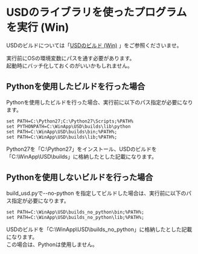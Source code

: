 # USDのライブラリを使ったプログラムを実行 (Win)

USDのビルドについては「[USDのビルド (Win)](../doc/usd_build_win.md) 」をご参照くださいませ。    

実行前にOSの環境変数にパスを通す必要があります。    
起動時にバッチ化しておくのがいいかもしれません。    

## Pythonを使用したビルドを行った場合

Pythonを使用したビルドを行った場合、実行前に以下のパス指定が必要になります。    

    set PATH=C:\Python27;C:\Python27\Scripts;%PATH%    
    set PYTHONPATH=C:\WinApp\USD\builds\lib\python  
    set PATH=C:\WinApp\USD\builds\bin;%PATH%;    
    set PATH=C:\WinApp\USD\builds\lib;%PATH%;  

Python27を「C:\Python27」をインストール、USDのビルドを「C:\WinApp\USD\builds」に格納したとした記載になります。    

## Pythonを使用しないビルドを行った場合

build_usd.pyで--no-python を指定してビルドした場合は、実行前に以下のパス指定が必要になります。    

    set PATH=C:\WinApp\USD\builds_no_python\bin;%PATH%;    
    set PATH=C:\WinApp\USD\builds_no_python\lib;%PATH%;  

USDのビルドを「C:\WinApp\USD\builds_no_python」に格納したとした記載になります。    
この場合は、Pythonは使用しません。    

